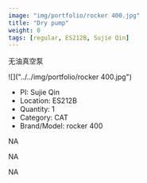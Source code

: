 ```yaml
---
image: "img/portfolio/rocker 400.jpg"
title: "Dry pump"
weight: 0
tags: [regular, ES212B, Sujie Qin]
---
```


无油真空泵

<!--more-->

![]("../../img/portfolio/rocker 400.jpg")

- PI: Sujie Qin
- Location: ES212B
- Quantity: 1
- Category: CAT
- Brand/Model: rocker 400

NA

NA

NA
